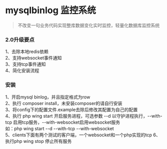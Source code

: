 mysqlbinlog 监控系统
====
>不改变一句业务代码实现整库数据变化实时监控，轻量化数据库监控系统

### 2.0升级要点
1、去除本地redis依赖    
2、支持websocket事件通知    
3、支持tcp事件通知    
4、简化安装流程  
   
### 安装
1、开启mysql binlog，并且指定格式为row        
2、执行 composer install，未安装composer的请自行安装          
3、将config下的配置文件.example去除后修改其配置为自己的配置     
4、执行 php wing start 开启服务进程，可选参数 --d 以守护进程执行，--with-tcp 启用tcp服务，--with-websocket启用websocket服务    
     如：php wing start --d --with-tcp --with-websocket    
5、clients下面有两个测试的客户端，一个websocket和一个php实现的tcp 
6、执行php wing stop 停止所有服务             